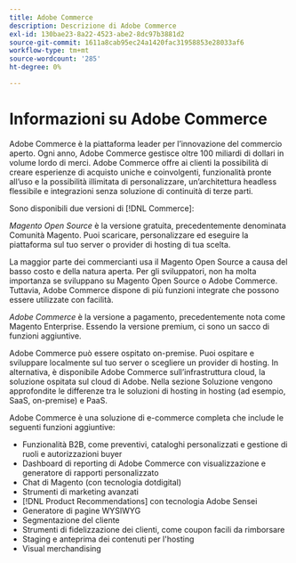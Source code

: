 ```yaml
---
title: Adobe Commerce
description: Descrizione di Adobe Commerce
exl-id: 130bae23-8a22-4523-abe2-8dc97b3881d2
source-git-commit: 1611a8cab95ec24a1420fac31958853e28033af6
workflow-type: tm+mt
source-wordcount: '285'
ht-degree: 0%

---
```


# Informazioni su Adobe Commerce

Adobe Commerce è la piattaforma leader per l’innovazione del commercio aperto. Ogni anno, Adobe Commerce gestisce oltre 100 miliardi di dollari in volume lordo di merci. Adobe Commerce offre ai clienti la possibilità di creare esperienze di acquisto uniche e coinvolgenti, funzionalità pronte all’uso e la possibilità illimitata di personalizzare, un’architettura headless flessibile e integrazioni senza soluzione di continuità di terze parti.

Sono disponibili due versioni di [!DNL Commerce]:

_Magento Open Source_ è la versione gratuita, precedentemente denominata Comunità Magento. Puoi scaricare, personalizzare ed eseguire la piattaforma sul tuo server o provider di hosting di tua scelta.

La maggior parte dei commercianti usa il Magento Open Source a causa del basso costo e della natura aperta. Per gli sviluppatori, non ha molta importanza se sviluppano su Magento Open Source o Adobe Commerce. Tuttavia, Adobe Commerce dispone di più funzioni integrate che possono essere utilizzate con facilità.

_Adobe Commerce_ è la versione a pagamento, precedentemente nota come Magento Enterprise. Essendo la versione premium, ci sono un sacco di funzioni aggiuntive.

Adobe Commerce può essere ospitato on-premise. Puoi ospitare e sviluppare localmente sul tuo server o scegliere un provider di hosting. In alternativa, è disponibile Adobe Commerce sull’infrastruttura cloud, la soluzione ospitata sul cloud di Adobe. Nella sezione Soluzione vengono approfondite le differenze tra le soluzioni di hosting in hosting (ad esempio, SaaS, on-premise) e PaaS.

Adobe Commerce è una soluzione di e-commerce completa che include le seguenti funzioni aggiuntive:

- Funzionalità B2B, come preventivi, cataloghi personalizzati e gestione di ruoli e autorizzazioni buyer
- Dashboard di reporting di Adobe Commerce con visualizzazione e generatore di rapporti personalizzato
- Chat di Magento (con tecnologia dotdigital)
- Strumenti di marketing avanzati
- [!DNL Product Recommendations] con tecnologia Adobe Sensei
- Generatore di pagine WYSIWYG
- Segmentazione del cliente
- Strumenti di fidelizzazione dei clienti, come coupon facili da rimborsare
- Staging e anteprima dei contenuti per l&#39;hosting
- Visual merchandising
